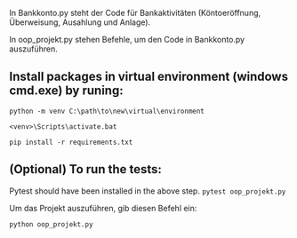 In Bankkonto.py steht der Code für Bankaktivitäten (Köntoeröffnung, Überweisung, Ausahlung und Anlage). 

In oop_projekt.py stehen Befehle, um den Code in Bankkonto.py auszuführen.

## Install packages in virtual environment (windows cmd.exe) by runing:
```python -m venv C:\path\to\new\virtual\environment```

```<venv>\Scripts\activate.bat```

```pip install -r requirements.txt```

## (Optional) To run the tests:
Pytest should have been installed in the above step.
```pytest oop_projekt.py```

Um das Projekt auszuführen, gib diesen Befehl ein:

```python oop_projekt.py``` 